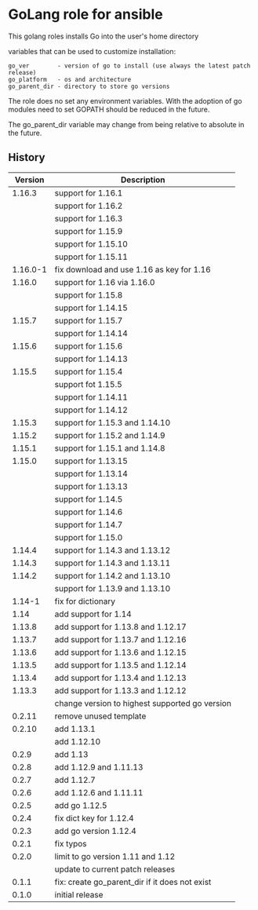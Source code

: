 # GoLang role for ansible

This golang roles installs Go into the user's home directory

variables that can be used to customize installation:

    go_ver        - version of go to install (use always the latest patch release)
    go_platform   - os and architecture
    go_parent_dir - directory to store go versions

The role does no set any environment variables. With the adoption of go modules need to set GOPATH should be reduced in the future.

The go_parent_dir variable may change from being relative to absolute in the future.

## History

|Version|Description|
|---|---|
|1.16.3|support for 1.16.1|
||support for 1.16.2|
||support for 1.16.3|
||support for 1.15.9|
||support for 1.15.10|
||support for 1.15.11|
|1.16.0-1|fix download and use 1.16 as key for 1.16|
|1.16.0|support for 1.16 via 1.16.0|
||support for 1.15.8|
||support for 1.14.15|
|1.15.7|support for 1.15.7|
||support for 1.14.14|
|1.15.6|support for 1.15.6|
||support for 1.14.13|
|1.15.5|support for 1.15.4|
||support fot 1.15.5|
||support for 1.14.11|
||support for 1.14.12|
|1.15.3|support for 1.15.3 and 1.14.10|
|1.15.2|support for 1.15.2 and 1.14.9|
|1.15.1|support for 1.15.1 and 1.14.8|
|1.15.0|support for 1.13.15|
||support for 1.13.14|
||support for 1.13.13|
||support for 1.14.5|
||support for 1.14.6|
||support for 1.14.7|
||support for 1.15.0|
|1.14.4|support for 1.14.3 and 1.13.12|
|1.14.3|support for 1.14.3 and 1.13.11|
|1.14.2|support for 1.14.2 and 1.13.10|
||support for 1.13.9 and 1.13.10|
|1.14-1|fix for dictionary|
|1.14|add support for 1.14|
|1.13.8|add support for 1.13.8 and 1.12.17|
|1.13.7|add support for 1.13.7 and 1.12.16|
|1.13.6|add support for 1.13.6 and 1.12.15|
|1.13.5|add support for 1.13.5 and 1.12.14|
|1.13.4|add support for 1.13.4 and 1.12.13|
|1.13.3|add support for 1.13.3 and 1.12.12|
||change version to highest supported go version|
|0.2.11|remove unused template|
|0.2.10|add 1.13.1|
||add 1.12.10|
|0.2.9|add 1.13|
|0.2.8|add 1.12.9 and 1.11.13|
|0.2.7|add 1.12.7|
|0.2.6|add 1.12.6 and 1.11.11|
|0.2.5|add go 1.12.5|
|0.2.4|fix dict key for 1.12.4|
|0.2.3|add go version 1.12.4|
|0.2.1|fix typos|
|0.2.0|limit to go version 1.11 and 1.12|
||update to current patch releases|
|0.1.1|fix: create go_parent_dir if it does not exist|
|0.1.0|initial release|
